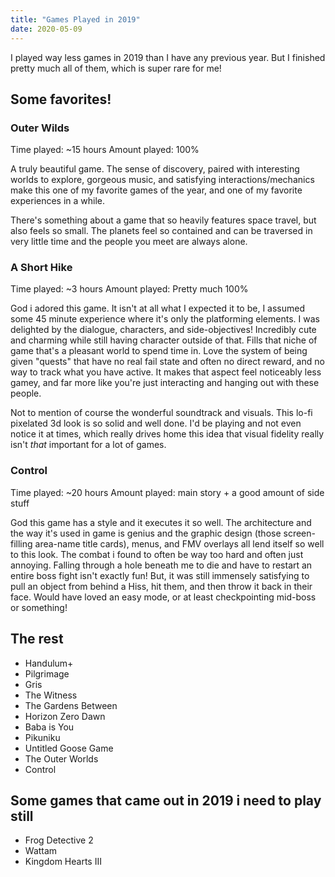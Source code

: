 ```yaml
---
title: "Games Played in 2019"
date: 2020-05-09
---
```


I played way less games in 2019 than I have any previous year. But I finished pretty much all of them, which is super rare for me!

## Some favorites!

### Outer Wilds
Time played: ~15 hours
Amount played: 100%

A truly beautiful game. The sense of discovery, paired with interesting worlds to explore, gorgeous music, and satisfying interactions/mechanics make this one of my favorite games of the year, and one of my favorite experiences in a while.

There's something about a game that so heavily features space travel, but also feels so small. The planets feel so contained and can be traversed in very little time and the people you meet are always alone.


### A Short Hike
Time played: ~3 hours
Amount played: Pretty much 100%

God i adored this game. It isn't at all what I expected it to be, I assumed some 45 minute experience where it's only the platforming elements. I was delighted by the dialogue, characters, and side-objectives! Incredibly cute and charming while still having character outside of that. Fills that niche of game that's a pleasant world to spend time in. Love the system of being given "quests" that have no real fail state and often no direct reward, and no way to track what you have active. It makes that aspect feel noticeably less gamey, and far more like you're just interacting and hanging out with these people.

Not to mention of course the wonderful soundtrack and visuals. This lo-fi pixelated 3d look is so solid and well done. I'd be playing and not even notice it at times, which really drives home this idea that visual fidelity really isn't *that* important for a lot of games.

### Control
Time played: ~20 hours
Amount played: main story + a good amount of side stuff

God this game has a style and it executes it so well. The architecture and the way it's used in game is genius and the graphic design (those screen-filling area-name title cards), menus, and FMV overlays all lend itself so well to this look. The combat i found to often be way too hard and often just annoying. Falling through a hole beneath me to die and have to restart an entire boss fight isn't exactly fun! But, it was still immensely satisfying to pull an object from behind a Hiss, hit them, and then throw it back in their face. Would have loved an easy mode, or at least checkpointing mid-boss or something!

## The rest

- Handulum+
- Pilgrimage
- Gris
- The Witness
- The Gardens Between
- Horizon Zero Dawn
- Baba is You
- Pikuniku
- Untitled Goose Game
- The Outer Worlds
- Control

## Some games that came out in 2019 i need to play still

- Frog Detective 2
- Wattam
- Kingdom Hearts III